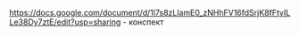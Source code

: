 https://docs.google.com/document/d/1l7s8zLlamE0_zNHhFV16fdSrjK8fFtyILLe38Dy7ztE/edit?usp=sharing - конспект

